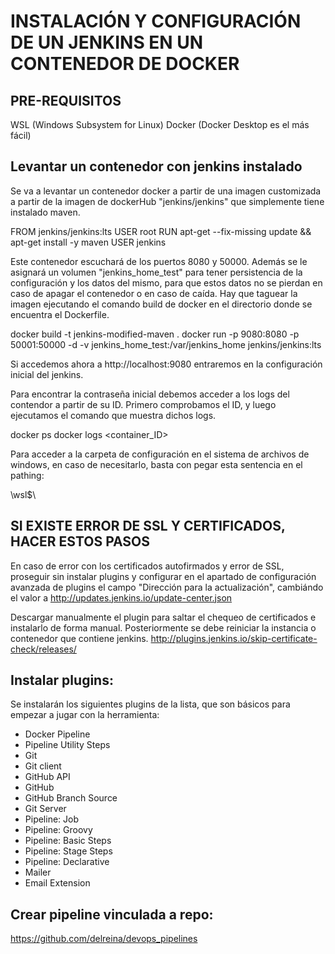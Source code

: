 # INSTALACIÓN Y CONFIGURACIÓN DE UN JENKINS EN UN CONTENEDOR DE DOCKER

## PRE-REQUISITOS

WSL (Windows Subsystem for Linux)
Docker (Docker Desktop es el más fácil)

## Levantar un contenedor con jenkins instalado

Se va a levantar un contenedor docker a partir de una imagen customizada a partir de la imagen de dockerHub "jenkins/jenkins" que simplemente tiene instalado maven.

  FROM jenkins/jenkins:lts
  USER root
  RUN apt-get --fix-missing update && apt-get install -y maven
  USER jenkins

Este contenedor escuchará de los puertos 8080 y 50000. Además se le asignará un volumen "jenkins_home_test" para tener persistencia de la configuración y los datos del mismo, para que estos datos no se pierdan en caso de apagar el contenedor o en caso de caída. Hay que taguear la imagen ejecutando el comando build de docker en el directorio donde se encuentra el Dockerfile.

  docker build -t jenkins-modified-maven .
  docker run -p 9080:8080 -p 50001:50000 -d -v jenkins_home_test:/var/jenkins_home jenkins/jenkins:lts

Si accedemos ahora a http://localhost:9080 entraremos en la configuración inicial del jenkins.

Para encontrar la contraseña inicial debemos acceder a los logs del contendor a partir de su ID. Primero comprobamos el ID, y luego ejecutamos el comando que muestra dichos logs.

  docker ps
  docker logs <container_ID>

Para acceder a la carpeta de configuración en el sistema de archivos de windows, en caso de necesitarlo, basta con pegar esta sentencia en el pathing:

  \\wsl$\

## SI EXISTE ERROR DE SSL Y CERTIFICADOS, HACER ESTOS PASOS

En caso de error con los certificados autofirmados y error de SSL, proseguir sin instalar plugins y configurar en el apartado de configuración avanzada de plugins el campo "Dirección para la actualización", cambiándo el valor a http://updates.jenkins.io/update-center.json

Descargar manualmente el plugin para saltar el chequeo de certificados e instalarlo de forma manual. Posteriormente se debe reiniciar la instancia o contenedor que contiene jenkins.
http://plugins.jenkins.io/skip-certificate-check/releases/

## Instalar plugins: 
Se instalarán los siguientes plugins de la lista, que son básicos para empezar a jugar con la herramienta:

- Docker Pipeline
- Pipeline Utility Steps
- Git
- Git client
- GitHub API
- GitHub
- GitHub Branch Source
- Git Server
- Pipeline: Job
- Pipeline: Groovy
- Pipeline: Basic Steps
- Pipeline: Stage Steps
- Pipeline: Declarative
- Mailer
- Email Extension


## Crear pipeline vinculada a repo:
https://github.com/delreina/devops_pipelines
